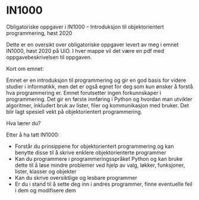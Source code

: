 # IN1000

Obligatoriske oppgaver i IN1000 – Introduksjon til objektorientert programmering, høst 2020

Dette er en oversikt over obligatoriske oppgaver levert av meg i emnet IN1000, høst 2020 på UiO. I hver mappe vil det være en pdf med oppgavebeskrivelsen til oppgaven.

Kort om emnet:

Emnet er en introduksjon til programmering og gir en god basis for videre studier i informatikk, men det er også egnet for deg som kun ønsker å forstå hva programmering er. Emnet forutsetter ingen forkunnskaper i programmering. Det gir en første innføring i Python og hvordan man utvikler algoritmer, inkludert bruk av lister, filer og kommunikasjon med bruker. Det blir lagt spesiell vekt på objektorientert programmering.

Hva lærer du?

Etter å ha tatt IN1000:

* Forstår du prinsippene for objektorientert programmering og kan benytte disse til å skrive enklere objektorienterte programmer
* Kan du programmere i programmeringsspråket Python og kan bruke dette til å løse mindre problemer ved hjelp av valg, løkker, funksjoner, lister, klasser og objekter
* Kan du skrive oversiktlige og lesbare programmer
* Er du i stand til å sette deg inn i andres programmer, finne eventuelle feil i dem og modifisere dem
